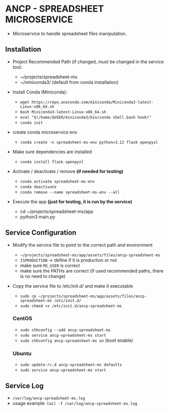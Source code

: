 # ANCP - SPREADSHEET MICROSERVICE

- Microservice to handle spreadsheet files manipulation.

## Installation

- Project Recommended Path (if changed, must be changed in the service too):
    - ~/projects/spreadsheet-ms
    - ~/miniconda3/ (default from conda installation)

- Install Conda (Miniconda):
    - `wget https://repo.anaconda.com/miniconda/Miniconda3-latest-Linux-x86_64.sh`
    - `bash Miniconda3-latest-Linux-x86_64.sh`
    - `eval "$(/home/$USER/miniconda3/bin/conda shell.bash hook)"`
    - `conda init`

- create conda microservice env
    - `conda create -n spreadsheet-ms-env python=3.12 flask openpyxl`

- Make sure dependencies are installed
    - `conda install flask openpyxl`

- Activate / deactivate / remove **(if needed for testing)**
    - `conda activate spreadsheet-ms-env`
    - `conda deactivate`
    - `conda remove --name spreadsheet-ms-env --all`

- Execute the app **(just for testing, it is run by the service)**
    - cd ~/projects/spreadsheet-ms/app
    - python3 main.py

## Service Configuration

- Modify the service file to point to the correct path and environment
    - `~/projects/spreadsheet-ms/app/assets/files/ancp-spreadsheet-ms`
    - `ISPRODUCTION` -> define if it is production or not
    - make sure `MS_USER` is correct
    - make sure the PATHs are correct (if used recommended paths, there is no need to change)

- Copy the service file to /etc/init.d/ and make it executable
    - `sudo cp ~/projects/spreadsheet-ms/app/assets/files/ancp-spreadsheet-ms /etc/init.d/`
    - `sudo chmod +x /etc/init.d/ancp-spreadsheet-ms`

	### CentOS
	- `sudo chkconfig --add ancp-spreadsheet-ms`
	- `sudo service ancp-spreadsheet-ms start`
	- `sudo chkconfig ancp-spreadsheet-ms on` (boot enable)
	
	### Ubuntu
	- `sudo update-rc.d ancp-spreadsheet-ms defaults`
	- `sudo service ancp-spreadsheet-ms start`
  

## Service Log

  - `/var/log/ancp-spreadsheet-ms.log`
  - usage example: `tail -f /var/log/ancp-spreadsheet-ms.log`

